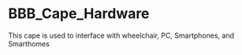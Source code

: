 # BBB_Cape_Hardware
This cape is used to interface with wheelchair, PC, Smartphones, and Smarthomes
